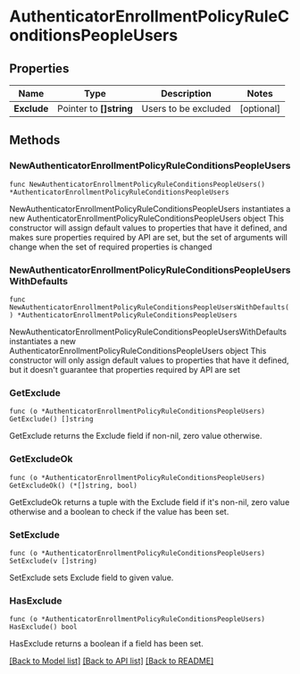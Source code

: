 # AuthenticatorEnrollmentPolicyRuleConditionsPeopleUsers

## Properties

Name | Type | Description | Notes
------------ | ------------- | ------------- | -------------
**Exclude** | Pointer to **[]string** | Users to be excluded | [optional] 

## Methods

### NewAuthenticatorEnrollmentPolicyRuleConditionsPeopleUsers

`func NewAuthenticatorEnrollmentPolicyRuleConditionsPeopleUsers() *AuthenticatorEnrollmentPolicyRuleConditionsPeopleUsers`

NewAuthenticatorEnrollmentPolicyRuleConditionsPeopleUsers instantiates a new AuthenticatorEnrollmentPolicyRuleConditionsPeopleUsers object
This constructor will assign default values to properties that have it defined,
and makes sure properties required by API are set, but the set of arguments
will change when the set of required properties is changed

### NewAuthenticatorEnrollmentPolicyRuleConditionsPeopleUsersWithDefaults

`func NewAuthenticatorEnrollmentPolicyRuleConditionsPeopleUsersWithDefaults() *AuthenticatorEnrollmentPolicyRuleConditionsPeopleUsers`

NewAuthenticatorEnrollmentPolicyRuleConditionsPeopleUsersWithDefaults instantiates a new AuthenticatorEnrollmentPolicyRuleConditionsPeopleUsers object
This constructor will only assign default values to properties that have it defined,
but it doesn't guarantee that properties required by API are set

### GetExclude

`func (o *AuthenticatorEnrollmentPolicyRuleConditionsPeopleUsers) GetExclude() []string`

GetExclude returns the Exclude field if non-nil, zero value otherwise.

### GetExcludeOk

`func (o *AuthenticatorEnrollmentPolicyRuleConditionsPeopleUsers) GetExcludeOk() (*[]string, bool)`

GetExcludeOk returns a tuple with the Exclude field if it's non-nil, zero value otherwise
and a boolean to check if the value has been set.

### SetExclude

`func (o *AuthenticatorEnrollmentPolicyRuleConditionsPeopleUsers) SetExclude(v []string)`

SetExclude sets Exclude field to given value.

### HasExclude

`func (o *AuthenticatorEnrollmentPolicyRuleConditionsPeopleUsers) HasExclude() bool`

HasExclude returns a boolean if a field has been set.


[[Back to Model list]](../README.md#documentation-for-models) [[Back to API list]](../README.md#documentation-for-api-endpoints) [[Back to README]](../README.md)


